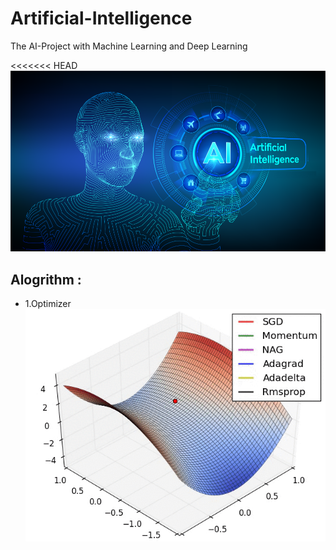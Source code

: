 # Artificial-Intelligence
The AI-Project with Machine Learning and Deep Learning

<<<<<<< HEAD
![image](AI.png)

## Alogrithm : 

- 1.Optimizer
![image](Optimizer3D.gif)
